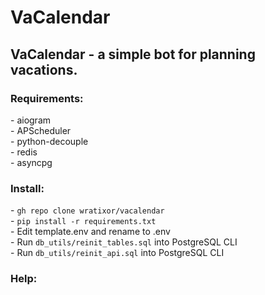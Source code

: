 <H1>VaCalendar</H1>
<h2>VaCalendar - a simple bot for planning vacations.</h2>

<h3>Requirements:</h3>
 - aiogram</br>
 - APScheduler</br>
 - python-decouple</br>
 - redis</br>
 - asyncpg</br>

<h3>Install:</h3>
- <code>gh repo clone wratixor/vacalendar</code></br>
- <code>pip install -r requirements.txt</code></br>
- Edit template.env and rename to .env</br>
- Run <code>db_utils/reinit_tables.sql</code> into PostgreSQL CLI</br>
- Run <code>db_utils/reinit_api.sql</code> into PostgreSQL CLI</br>

<h3>Help:</h3>


<h3></h3>